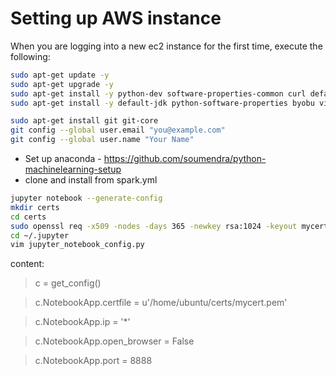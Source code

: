 # Setting up AWS instance

When you are logging into a new ec2 instance for the first time, execute the following:

```bash
sudo apt-get update -y
sudo apt-get upgrade -y
sudo apt-get install -y python-dev software-properties-common curl default-jre 
sudo apt-get install -y default-jdk python-software-properties byobu vim

sudo apt-get install git git-core
git config --global user.email "you@example.com"
git config --global user.name "Your Name"
```
* Set up anaconda - https://github.com/soumendra/python-machinelearning-setup
* clone and install from spark.yml


```bash
jupyter notebook --generate-config
mkdir certs
cd certs
sudo openssl req -x509 -nodes -days 365 -newkey rsa:1024 -keyout mycert.pem -out mycert.pem
cd ~/.jupyter
vim jupyter_notebook_config.py
```

content:

> c = get_config()

> c.NotebookApp.certfile = u'/home/ubuntu/certs/mycert.pem'

> c.NotebookApp.ip = '*'

> c.NotebookApp.open_browser = False 

> c.NotebookApp.port = 8888
